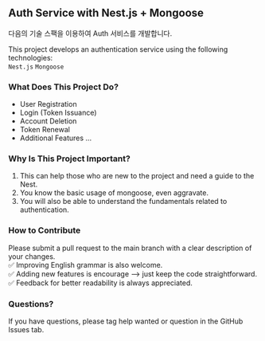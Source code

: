 ## Auth Service with Nest.js + Mongoose
다음의 기술 스팩을 이용하여 Auth 서비스를 개발합니다. </br>

This project develops an authentication service using the following technologies:</br>
`Nest.js` `Mongoose`


### What Does This Project Do?
- User Registration
- Login (Token Issuance)
- Account Deletion
- Token Renewal
- Additional Features ...

### Why Is This Project Important?
1. This can help those who are new to the project and need a guide to the Nest.
2. You know the basic usage of mongoose, even aggravate.
3. You will also be able to understand the fundamentals related to authentication.

### How to Contribute
Please submit a pull request to the main branch with a clear description of your changes.</br>
✅ Improving English grammar is also welcome.</br>
✅ Adding new features is encourage
—> just keep the code straightforward.</br>
✅ Feedback for better readability is always appreciated.</br>

### Questions?
If you have questions, please tag help wanted or question in the GitHub Issues tab.